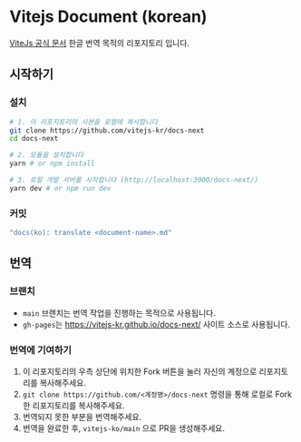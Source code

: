 # Vitejs Document (korean)

[ViteJs 공식 문서](https://vitejs.dev/) 한글 번역 목적의 리포지토리 입니다.

## 시작하기

### 설치

```sh
# 1. 이 리포지토리의 사본을 로컬에 복사합니다
git clone https://github.com/vitejs-kr/docs-next
cd docs-next

# 2. 모듈을 설치합니다
yarn # or npm install

# 3. 로컬 개발 서버를 시작합니다 (http://localhost:3000/docs-next/)
yarn dev # or npm run dev
```

### 커밋

```sh
"docs(ko): translate <document-name>.md"
```

## 번역

### 브랜치

- `main` 브랜치는 번역 작업을 진행하는 목적으로 사용됩니다.
- `gh-pages`는 https://vitejs-kr.github.io/docs-next/ 사이트 소스로 사용됩니다.

### 번역에 기여하기

1. 이 리포지토리의 우측 상단에 위치한 Fork 버튼을 눌러 자신의 계정으로 리포지토리를 복사해주세요.
2. `git clone https://github.com/<계정명>/docs-next` 명령을 통해 로컬로 Fork한 리포지토리를 복사해주세요.
3. 번역되지 못한 부분을 번역해주세요.
4. 번역을 완료한 후, `vitejs-ko/main` 으로 PR을 생성해주세요.
